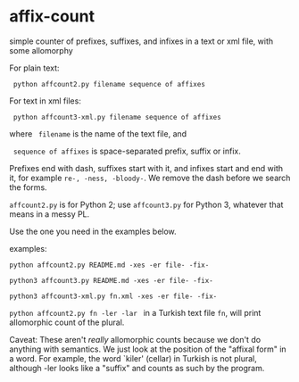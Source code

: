# affix-count
simple counter of  prefixes, suffixes, and infixes in a text or xml file, with some allomorphy

For plain text:

<code> python affcount2.py filename sequence of affixes </code>

For text in xml files:

<code> python affcount3-xml.py filename sequence of affixes </code>

where <code> filename</code> is the name of the text file, and

<code> sequence of affixes</code> is space-separated prefix, suffix or infix.

Prefixes end with dash, suffixes start with it, and infixes start and end with it, for example <code>re-, -ness, -bloody-</code>. We remove the dash before we search the forms.

<code>affcount2.py</code> is for Python 2; use <code>affcount3.py</code> for Python 3, whatever that means in a messy PL.

Use the one you need in the examples below.

examples:

<code>python affcount2.py README.md -xes -er file- -fix- </code>

<code>python3 affcount3.py README.md -xes -er file- -fix- </code>

<code>python3 affcount3-xml.py fn.xml -xes -er file- -fix- </code>

<code>python affcount2.py fn -ler -lar </code>  in a Turkish text file <code>fn</code>, will print allomorphic count of the plural.

Caveat: These aren't *really* allomorphic counts because we don't do anything with semantics. We just look at the position of
the "affixal form" in a word. For example, the word `kiler' (cellar) in Turkish is not plural, although -ler looks like a "suffix" and counts as such by the program.
